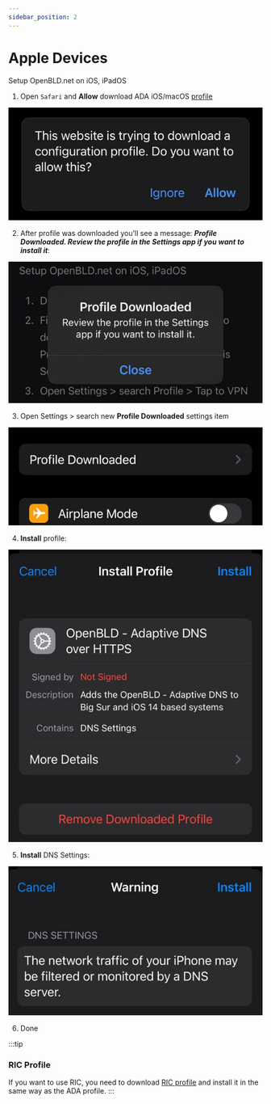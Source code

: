```yaml
---
sidebar_position: 2
---
```


# Apple Devices

Setup OpenBLD.net on iOS, iPadOS

1. Open `Safari` and **Allow** download ADA iOS/macOS [profile](https://raw.githubusercontent.com/m0zgen/openbld.net/master/docs/get-started/setup-mobile-devices/apple/OpenBLD.net-ADA-v24-2.mobileconfig)

![Download OpenBLD Network iOS, iPad, macOS profile](./figure1-download-openbld-profile.jpg)

2. After profile was downloaded you'll see a message: 
_**Profile Downloaded. Review the profile in the Settings app if you want to install it**_:

![Profile downloaded](./figure2-downloaded-openbld-profile.jpg)

3. Open Settings > search new **Profile Downloaded** settings item

![Profile downloaded](./figure3-open-downloaded-openbld-profile.jpeg)

4. **Install** profile:

![Install OpenBLD profile](./figure4-install-downloaded-openbld-profile.jpg)

5. **Install** DNS Settings:

![Install OpenBLD DNS Settings](figure4-install2-downloaded-openbld-profile.jpg)

6. Done

:::tip
### RIC Profile
If you want to use RIC, you need to download [RIC profile](https://raw.githubusercontent.com/m0zgen/openbld.net/master/docs/get-started/setup-mobile-devices/apple/OpenBLD.net-RIC-v24-2.mobileconfig) and install it in the same way as the ADA profile.
:::
